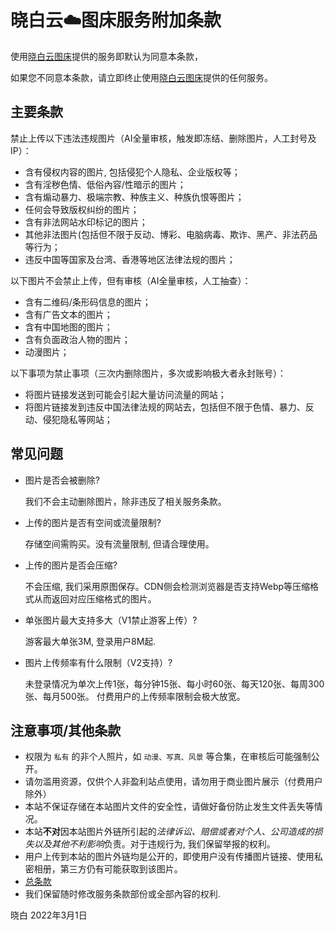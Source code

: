 # 晓白云☁️图床服务附加条款

使用[晓白云图床](https://img.chs.pub)提供的服务即默认为同意本条款，

如果您不同意本条款，请立即终止使用[晓白云图床](https://img.chs.pub)提供的任何服务。

## 主要条款

禁止上传以下违法违规图片（AI全量审核，触发即冻结、删除图片，人工封号及IP）：

- 含有侵权内容的图片, 包括侵犯个人隐私、企业版权等；
- 含有淫秽色情、低俗內容/性暗示的图片；
- 含有煽动暴力、极端宗教、种族主义、种族仇恨等图片；
- 任何会导致版权纠纷的图片；
- 含有非法网站水印标记的图片；
- 其他非法图片(包括但不限于反动、博彩、电脑病毒、欺诈、黑产、非法药品等行为；
- 违反中国等国家及台湾、香港等地区法律法规的图片；

以下图片不会禁止上传，但有审核（AI全量审核，人工抽查）：

- 含有二维码/条形码信息的图片；
- 含有广告文本的图片；
- 含有中国地图的图片；
- 含有负面政治人物的图片；
- 动漫图片；

以下事项为禁止事项（三次内删除图片，多次或影响极大者永封账号）：

- 将图片链接发送到可能会引起大量访问流量的网站；
- 将图片链接发到违反中国法律法规的网站去，包括但不限于色情、暴力、反动、侵犯隐私等网站；

## 常见问题

- 图片是否会被删除?
  
  我们不会主动删除图片，除非违反了相关服务条款。

- 上传的图片是否有空间或流量限制?
  
  存储空间需购买。没有流量限制, 但请合理使用。

- 上传的图片是否会压缩?
  
  不会压缩, 我们采用原图保存。CDN侧会检测浏览器是否支持Webp等压缩格式从而返回对应压缩格式的图片。

- 单张图片最大支持多大（V1禁止游客上传）?
  
  游客最大单张3M, 登录用户8M起.

- 图片上传频率有什么限制（V2支持）?
  
  未登录情况为单次上传1张，每分钟15张、每小时60张、每天120张、每周300张、每月500张。
  付费用户的上传频率限制会极大放宽。

## 注意事项/其他条款

- 权限为 `私有` 的非个人照片，如 `动漫、写真、风景` 等合集，在审核后可能强制公开。
- 请勿滥用资源，仅供个人非盈利站点使用，请勿用于商业图片展示（付费用户除外）
- 本站不保证存储在本站图片文件的安全性，请做好备份防止发生文件丢失等情况。
- 本站**不对**因本站图片外链所引起的*法律诉讼、赔偿或者对个人、公司造成的损失以及其他不利影响*负责。对于违规行为, 我们保留举报的权利。
- 用户上传到本站的图片外链均是公开的，即使用户没有传播图片链接、使用私密相册，第三方仍有可能获取到该图片。
- [总条款](../terms-of-use.md)
- 我们保留随时修改服务条款部份或全部內容的权利.

晓白 2022年3月1日